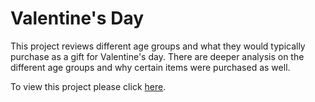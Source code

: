 # Valentine's Day

This project reviews different age groups and what they would typically purchase as a gift for Valentine's day. There are deeper analysis on the different age groups and why certain items were purchased as well. 

To view this project please click [here](https://macaela33.github.io/Mini_project_1/Valentine-s_Day.html/dirty_cafe.html).
